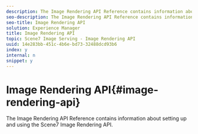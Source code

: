 ```yaml
---
description: The Image Rendering API Reference contains information about setting up and using the Scene7 Image Rendering API.
seo-description: The Image Rendering API Reference contains information about setting up and using the Scene7 Image Rendering API.
seo-title: Image Rendering API
solution: Experience Manager
title: Image Rendering API
topic: Scene7 Image Serving - Image Rendering API
uuid: 14e283bb-451c-4b6e-bd73-32488dcd93b6
index: y
internal: n
snippet: y
---
```


# Image Rendering API{#image-rendering-api}

The Image Rendering API Reference contains information about setting up and using the Scene7 Image Rendering API.

